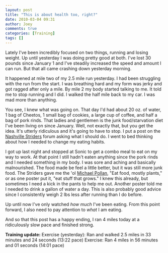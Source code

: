 ```yaml
---
layout: post
title: "This is about health too, right?"
date: 2010-03-04 09:31
author: Joey
comments: true
categories: [Training]
tags: []
---
```

Lately I've been incredibly focused on two things, running and losing weight.  Up until yesterday I was doing pretty good at both.  I've lost 30 pounds since January 1 and I've steadily increased the speed and amount I can run. But that all came crashing down yesterday morning.

It happened at mile two of my 2.5 mile run yesterday.  I had been struggling with the run from the start.  I was breathing hard and my form was jerky and got ragged after only a mile.  By mile 2 my body started talking to me.  It told me to stop running and I did.  I walked the half mile back to my car. I was mad more than anything.

You see, I knew what was going on.  That day I'd had about 20 oz. of water, 1 bag of Cheetos, 1 small bag of cookies, a large cup of coffee, and half a bag of pork rinds.  That ladies and gentlemen is the junk food/starvation diet I've been living on since January.  Well, not exactly that, but you get the idea.  It's utterly ridiculous and it's going to have to stop.  I put a post on the [Nashville Striders](http://www.nashvillestriders.com/) forum asking what I should do. I went to bed thinking about how I needed to change my eating habits.

I got up last night and stopped at Sonic to get a combo meal to eat on my way to work.  At that point I still hadn't eaten anything since the pork rinds and I needed something in my body.  I was sore and aching and basically malnourished.  The food made be feel a little better, but it was still more junk food.  The Striders gave me the 'ol [Michael Pollan](http://www.michaelpollan.com/), "Eat food, mostly plants," or as one poster put it, "eat stuff that grows."  I knew this already, but sometimes I need a kick in the pants to help me out.  Another poster told me I needed to drink a gallon of water a day.  This is also probably good advice since I consistently weigh 2 lbs less after running than I do before.

Up until now I've only watched *how much* I've been eating.  From this point forward, I also need to pay attention to *what* I am eating.

And so that this post has a happy ending, I ran 4 miles today at a ridiculously slow pace and finished strong.

**Training update:**
Exercise (yesterday): Ran and walked 2.5 miles in 33 minutes and 24 seconds (13:22 pace)
Exercise: Ran 4 miles in 56 minutes and 01 seconds (14:01 pace)
